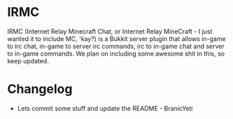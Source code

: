 IRMC
=======
IRMC (Internet Relay Minecraft Chat, or Internet Relay MineCraft - I just wanted it to include MC, 'kay?) is a Bukkit server plugin that allows in-game to irc chat, in-game to server irc commands, irc to in-game chat and server to in-game commands. We plan on including some awesome shit in this, so keep updated.

Changelog
=======
* Lets commit some stuff and update the README - BranicYeti